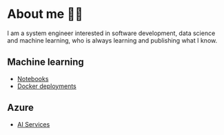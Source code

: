 # About me 🐱‍💻

I am a system engineer interested in software development, data science and machine learning, who is always learning and publishing what I know.

## Machine learning

* [Notebooks](https://github.com/WilderJoseth/ml_notebooks)
* [Docker deployments](https://github.com/WilderJoseth/ml_docker)

## Azure

* [AI Services](https://github.com/WilderJoseth/azure_ai)
